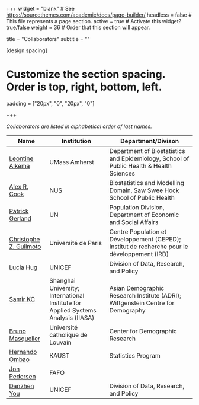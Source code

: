 +++
widget = "blank"  # See https://sourcethemes.com/academic/docs/page-builder/
headless = false  # This file represents a page section.
active = true  # Activate this widget? true/false
weight = 36  # Order that this section will appear.

title = "Collaborators"
subtitle = ""

[design.spacing]
# Customize the section spacing. Order is top, right, bottom, left.
padding = ["20px", "0", "20px", "0"]

+++

_Collaborators are listed in alphabetical order of last names._


| Name              | Institution | Department/Divison |
| ------------------| ------------|------------------- |
| [Leontine Alkema](https://leontinealkema.github.io/alkema_lab/) | UMass Amherst | Department of Biostatistics and Epidemiology, School of Public Health & Health Sciences |
| [Alex R. Cook](https://sph.nus.edu.sg/faculty-directory/cook-alex-richard/) | NUS | Biostatistics and Modelling Domain, Saw Swee Hock School of Public Health |
| [Patrick Gerland](http://www.researchgate.net/profile/Patrick_Gerland) | UN | Population Division, Department of Economic and Social Affairs |
| [Christophe Z. Guilmoto](http://www.demographie.net/) | Université de Paris | Centre Population et Développement (CEPED); Institut de recherche pour le développement (IRD) |
| Lucia Hug | UNICEF | Division of Data, Research, and Policy |
| [Samir KC](http://www.wittgensteincentre.org/en/staff/member/kc.htm) | Shanghai University; International Institute for Applied Systems Analysis (IIASA) | Asian Demographic Research Institute (ADRI); Wittgenstein Centre for Demography |
| [Bruno Masquelier](https://uclouvain.be/fr/repertoires/bruno.masquelier) | Université catholique de Louvain | Center for Demographic Research |
| [Hernando Ombao](https://cemse.kaust.edu.sa/biostats/people/person/hernando-ombao) | KAUST | Statistics Program |
| [Jon Pedersen](https://fafo.no/index.php/ansatte?controller=renderlayout&task=show&item_id=4722&layout=utskrift&tmpl=component) | FAFO | |
| [Danzhen You](https://scholar.google.com/citations?user=9-z_XD4AAAAJ&hl=en) | UNICEF | Division of Data, Research, and Policy |

# <div id="mapid"></div>